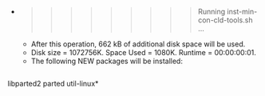 * >>>>>>>>> Running inst-min-con-cld-tools.sh ...
  * After this operation, 662 kB of additional disk space will be used.
  * Disk size = 1072756K. Space Used = 1080K. Runtime = 00:00:00:01.
  * The following NEW packages will be installed:
  ```bash
libparted2 parted util-linux*
  ```
